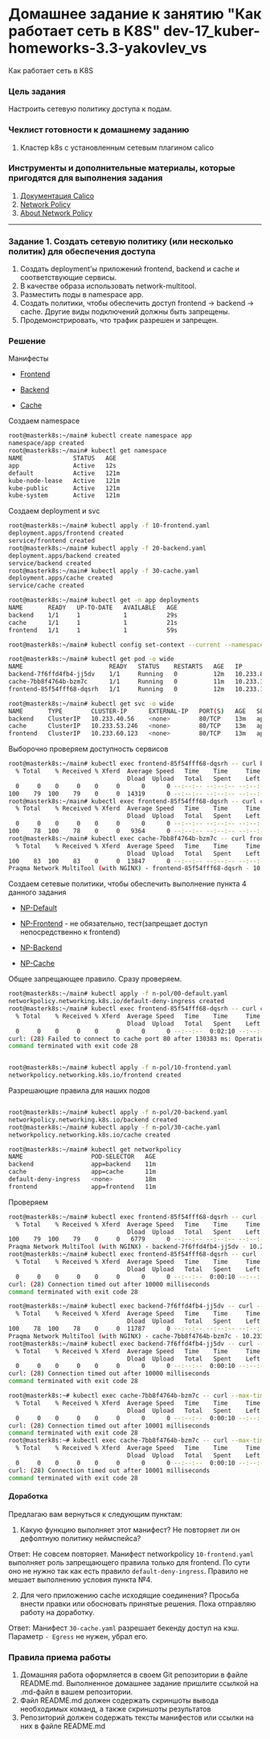 # Домашнее задание к занятию "Как работает сеть в K8S" dev-17_kuber-homeworks-3.3-yakovlev_vs
Как работает сеть в K8S

### Цель задания

Настроить сетевую политику доступа к подам.

### Чеклист готовности к домашнему заданию

1. Кластер k8s с установленным сетевым плагином calico

### Инструменты и дополнительные материалы, которые пригодятся для выполнения задания

1. [Документация Calico](https://www.tigera.io/project-calico/)
2. [Network Policy](https://kubernetes.io/docs/concepts/services-networking/network-policies/)
3. [About Network Policy](https://docs.projectcalico.org/about/about-network-policy)

-----

### Задание 1. Создать сетевую политику (или несколько политик) для обеспечения доступа

1. Создать deployment'ы приложений frontend, backend и cache и соответствующие сервисы.
2. В качестве образа использовать network-multitool.
3. Разместить поды в namespace app.
4. Создать политики, чтобы обеспечить доступ frontend -> backend -> cache. Другие виды подключений должны быть запрещены.
5. Продемонстрировать, что трафик разрешен и запрещен.

### Решение

Манифесты
 - [Frontend](file/main/10-frontend.yaml)
 
 - [Backend](file/main/20-backend.yaml)

 - [Cache](file/main/30-cache.yaml)

Создаем namespace
```bash
root@masterk8s:~/main# kubectl create namespace app
namespace/app created
root@masterk8s:~/main# kubectl get namespace
NAME              STATUS   AGE
app               Active   12s
default           Active   121m
kube-node-lease   Active   121m
kube-public       Active   121m
kube-system       Active   121m
```

Создаем deployment и svc
```bash
root@masterk8s:~/main# kubectl apply -f 10-frontend.yaml 
deployment.apps/frontend created
service/frontend created
root@masterk8s:~/main# kubectl apply -f 20-backend.yaml 
deployment.apps/backend created
service/backend created
root@masterk8s:~/main# kubectl apply -f 30-cache.yaml 
deployment.apps/cache created
service/cache created

root@masterk8s:~/main# kubectl get -n app deployments
NAME       READY   UP-TO-DATE   AVAILABLE   AGE
backend    1/1     1            1           29s
cache      1/1     1            1           21s
frontend   1/1     1            1           59s

root@masterk8s:~/main# kubectl config set-context --current --namespace=app

root@masterk8s:~/main# kubectl get pod -o wide
NAME                        READY   STATUS    RESTARTS   AGE   IP               NODE      NOMINATED NODE   READINESS GATES
backend-7f6ffd4fb4-jj5dv    1/1     Running   0          12m   10.233.83.2      worker3   <none>           <none>         
cache-7bb8f4764b-bzm7c      1/1     Running   0          11m   10.233.125.2     worker2   <none>           <none>         
frontend-85f54fff68-dqsrh   1/1     Running   0          12m   10.233.105.129   worker1   <none>           <none>

root@masterk8s:~/main# kubectl get svc -o wide
NAME       TYPE        CLUSTER-IP      EXTERNAL-IP   PORT(S)   AGE   SELECTOR    
backend    ClusterIP   10.233.40.56    <none>        80/TCP    13m   app=backend 
cache      ClusterIP   10.233.53.246   <none>        80/TCP    13m   app=cache   
frontend   ClusterIP   10.233.60.123   <none>        80/TCP    13m   app=frontend
```

Выборочно проверяем доступность сервисов

```bash
root@masterk8s:~/main# kubectl exec frontend-85f54fff68-dqsrh -- curl backend
  % Total    % Received % Xferd  Average Speed   Time    Time     Time  Current
                                 Dload  Upload   Total   Spent    Left  Speed  
  0     0    0     0    0     0      0      0 --:--:-- --:--:-- --:--:--     0Praqma Network MultiTool (with NGINX) - backend-7f6ffd4fb4-jj5dv - 10.233.83.2
100    79  100    79    0     0  14319      0 --:--:-- --:--:-- --:--:-- 15800                                                                              
root@masterk8s:~/main# kubectl exec frontend-85f54fff68-dqsrh -- curl cache
  % Total    % Received % Xferd  Average Speed   Time    Time     Time  Current
                                 Dload  Upload   Total   Spent    Left  Speed
  0     0    0     0    0     0      0      0 --:--:-- --:--:-- --:--:--     0Praqma Network MultiTool (with NGINX) - cache-7bb8f4764b-bzm7c - 10.233.125.2
100    78  100    78    0     0   9364      0 --:--:-- --:--:-- --:--:--  9750
root@masterk8s:~/main# kubectl exec cache-7bb8f4764b-bzm7c -- curl frontend
  % Total    % Received % Xferd  Average Speed   Time    Time     Time  Current
                                 Dload  Upload   Total   Spent    Left  Speed
100    83  100    83    0     0  13847      0 --:--:-- --:--:-- --:--:-- 16600
Praqma Network MultiTool (with NGINX) - frontend-85f54fff68-dqsrh - 10.233.105.129
```

Создаем сетевые политики, чтобы обеспечить выполнение пункта 4 данного задания
 - [NP-Default](file/network-policy/00-default.yaml)

 - [NP-Frontend](file/network-policy/10-frontend.yaml) - не обязательно, тест(запрещает доступ непосредственно к frontend)
 
 - [NP-Backend](file/network-policy/20-backend.yaml)
 
 - [NP-Cache](file/network-policy/30-cache.yaml)

Общее запрещающее правило. Сразу проверяем.
```bash
root@masterk8s:~/main# kubectl apply -f n-pol/00-default.yaml 
networkpolicy.networking.k8s.io/default-deny-ingress created
root@masterk8s:~/main# kubectl exec frontend-85f54fff68-dqsrh -- curl cache
  % Total    % Received % Xferd  Average Speed   Time    Time     Time  Current
                                 Dload  Upload   Total   Spent    Left  Speed
  0     0    0     0    0     0      0      0 --:--:--  0:02:10 --:--:--     0
curl: (28) Failed to connect to cache port 80 after 130383 ms: Operation timed out
command terminated with exit code 28


root@masterk8s:~/main# kubectl apply -f n-pol/10-frontend.yaml 
networkpolicy.networking.k8s.io/frontend created
```

Разрешающие правила для наших подов

```bash

root@masterk8s:~/main# kubectl apply -f n-pol/20-backend.yaml 
networkpolicy.networking.k8s.io/backend created
root@masterk8s:~/main# kubectl apply -f n-pol/30-cache.yaml 
networkpolicy.networking.k8s.io/cache created

root@masterk8s:~/main# kubectl get networkpolicy
NAME                   POD-SELECTOR   AGE
backend                app=backend    11m
cache                  app=cache      11m
default-deny-ingress   <none>         18m
frontend               app=frontend   11m
```

Проверяем 

```bash
root@masterk8s:~/main# kubectl exec frontend-85f54fff68-dqsrh -- curl --max-time 10 backend
  % Total    % Received % Xferd  Average Speed   Time    Time     Time  Current
                                 Dload  Upload   Total   Spent    Left  Speed
100    79  100    79    0     0   6779      0 --:--:-- --:--:-- --:--:--  7181
Praqma Network MultiTool (with NGINX) - backend-7f6ffd4fb4-jj5dv - 10.233.83.2
root@masterk8s:~/main# kubectl exec frontend-85f54fff68-dqsrh -- curl --max-time 10 cache
  % Total    % Received % Xferd  Average Speed   Time    Time     Time  Current
                                 Dload  Upload   Total   Spent    Left  Speed
  0     0    0     0    0     0      0      0 --:--:--  0:00:10 --:--:--     0
curl: (28) Connection timed out after 10000 milliseconds
command terminated with exit code 28

root@masterk8s:~/main# kubectl exec backend-7f6ffd4fb4-jj5dv -- curl --max-time 10 cache
  % Total    % Received % Xferd  Average Speed   Time    Time     Time  Current
                                 Dload  Upload   Total   Spent    Left  Speed
100    78  100    78    0     0  11787      0 --:--:-- --:--:-- --:--:-- 13000
Praqma Network MultiTool (with NGINX) - cache-7bb8f4764b-bzm7c - 10.233.125.2
root@masterk8s:~/main# kubectl exec backend-7f6ffd4fb4-jj5dv -- curl --max-time 10 frontend
  % Total    % Received % Xferd  Average Speed   Time    Time     Time  Current
                                 Dload  Upload   Total   Spent    Left  Speed
  0     0    0     0    0     0      0      0 --:--:--  0:00:10 --:--:--     0
curl: (28) Connection timed out after 10000 milliseconds
command terminated with exit code 28

root@masterk8s:~# kubectl exec cache-7bb8f4764b-bzm7c -- curl --max-time 10 frontend
  % Total    % Received % Xferd  Average Speed   Time    Time     Time  Current
                                 Dload  Upload   Total   Spent    Left  Speed
  0     0    0     0    0     0      0      0 --:--:--  0:00:10 --:--:--     0
curl: (28) Connection timed out after 10001 milliseconds
command terminated with exit code 28
root@masterk8s:~# kubectl exec cache-7bb8f4764b-bzm7c -- curl --max-time 10 backend
  % Total    % Received % Xferd  Average Speed   Time    Time     Time  Current
                                 Dload  Upload   Total   Spent    Left  Speed
  0     0    0     0    0     0      0      0 --:--:--  0:00:10 --:--:--     0
curl: (28) Connection timed out after 10001 milliseconds
command terminated with exit code 28
```

#### Доработка

Предлагаю вам вернуться к следующим пунктам:
1. Какую функцию выполняет этот манифест? Не повторяет ли он дефолтную политику неймспейса?

Ответ: Не совсем повторяет. Манифест networkpolicy `10-frontend.yaml` выполняет роль запрещающего правила только для frontend.
По сути оно не нужно так как есть правило `default-deny-ingress`. Правило не мешает выполнению условия пункта №4.


2. Для чего приложению cache исходящие соединения?
Просьба внести правки или обосновать принятые решения. Пока отправляю работу на доработку.

Ответ: Манифест `30-cache.yaml` разрешает бекенду доступ на кэш. Параметр `- Egress` не нужен, убрал его.





### Правила приема работы

1. Домашняя работа оформляется в своем Git репозитории в файле README.md. Выполненное домашнее задание пришлите ссылкой на .md-файл в вашем репозитории.
2. Файл README.md должен содержать скриншоты вывода необходимых команд, а также скриншоты результатов
3. Репозиторий должен содержать тексты манифестов или ссылки на них в файле README.md